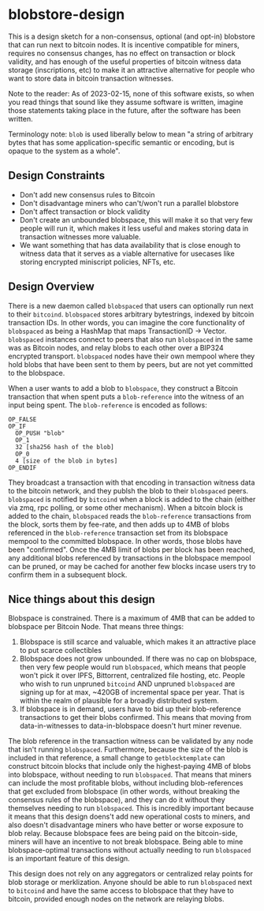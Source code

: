 # blobstore-design

This is a design sketch for a non-consensus, optional (and opt-in) blobstore that can run next to bitcoin nodes. It is incentive compatible for miners, requires no consensus changes, has no effect on transaction or block validity, and has enough of the useful properties of bitcoin witness data storage (inscriptions, etc) to make it an attractive alternative for people who want to store data in bitcoin transaction witnesses.

Note to the reader: As of 2023-02-15, none of this software exists, so when you read things that sound like they assume software is written, imagine those statements taking place in the future, after the software has been written.

Terminology note: `blob` is used liberally below to mean "a string of arbitrary bytes that has some application-specific semantic or encoding, but is opaque to the system as a whole".

## Design Constraints
- Don't add new consensus rules to Bitcoin
- Don't disadvantage miners who can't/won't run a parallel blobstore
- Don't affect transaction or block validity
- Don't create an unbounded blobspace, this will make it so that very few people will run it, which makes it less useful and makes storing data in transaction witnesses more valuable. 
- We want something that has data availability that is close enough to witness data that it serves as a viable alternative for usecases like storing encrypted miniscript policies, NFTs, etc. 

## Design Overview
There is a new daemon called `blobspaced` that users can optionally run next to their `bitcoind`. `blobspaced` stores arbitrary bytestrings, indexed by bitcoin transaction IDs. In other words, you can imagine the core functionality of `blobspaced` as being a HashMap that maps TransactionID -> Vector<u8>. `blobspaced` instances connect to peers that also run `blobspaced` in the same was as Bitcoin nodes, and relay blobs to each other over a BIP324 encrypted transport. `blobspaced` nodes have their own mempool where they hold blobs that have been sent to them by peers, but are not yet committed to the blobspace. 

When a user wants to add a blob to `blobspace`, they construct a Bitcoin transaction that when spent puts a `blob-reference` into the witness of an input being spent. The `blob-reference` is encoded as follows:

```
OP_FALSE
OP_IF
  OP_PUSH "blob"
  OP_1
  32 [sha256 hash of the blob]
  OP_0
  4 [size of the blob in bytes]
OP_ENDIF
```

They broadcast a transaction with that encoding in transaction witness data to the bitcoin network, and they publsh the blob to their `blobspaced` peers. `blobspaced` is notified by `bitcoind` when a block is added to the chain (either via zmq, rpc polling, or some other mechanism). When a bitcoin block is added to the chain, `blobspaced` reads the `blob-reference` transactions from the block, sorts them by fee-rate, and then adds up to 4MB of blobs referenced in the `blob-reference` transaction set from its blobspace mempool to the committed blobspace. In other words, those blobs have been "confirmed". Once the 4MB limit of blobs per block has been reached, any additional blobs referenced by transactions in the blobspace mempool can be pruned, or may be cached for another few blocks incase users try to confirm them in a subsequent block.

## Nice things about this design
Blobspace is constrained. There is a maximum of 4MB that can be added to blobspace per Bitcoin Node. That means three things:
1. Blobspace is still scarce and valuable, which makes it an attractive place to put scarce collectibles
2. Blobspace does not grow unbounded. If there was no cap on blobspace, then very few people would run `blobspaced`, which means that people won't pick it over IPFS, Bittorrent, centralized file hosting, etc. People who wish to run unpruned `bitcoind` AND unpruned `blobspaced` are signing up for at max, ~420GB of incremental space per year. That is within the realm of plausible for a broadly distributed system.
3. If blobspace is in demand, users have to bid up their blob-reference transactions to get their blobs confirmed. This means that moving from data-in-witnesses to data-in-blobspace doesn't hurt miner revenue.

The blob reference in the transaction witness can be validated by any node that isn't running `blobspaced`. Furthermore, because the size of the blob is included in that reference, a small change to `getblocktemplate` can construct bitcoin blocks that include only the highest-paying 4MB of blobs into blobspace, without needing to run `blobspaced`. That means that miners can include the most profitable blobs, without including blob-references that get excluded from blobspace (in other words, without breaking the consensus rules of the blobspace), and they can do it without they themselves needing to run `blobspaced`. This is incredibly important because it means that this design doens't add new operational costs to miners, and also doesn't disadvantage miners who have better or worse exposure to blob relay. Because blobspace fees are being paid on the bitcoin-side, miners will have an incentive to not break blobspace. Being able to mine blobspace-optimal transactions without actually needing to run `blobspaced` is an important feature of this design.

This design does not rely on any aggregators or centralized relay points for blob storage or merklization. Anyone should be able to run `blobspaced` next to `bitcoind` and have the same access to blobspace that they have to bitcoin, provided enough nodes on the network are relaying blobs. 

